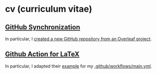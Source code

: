 # cv (curriculum vitae)


## [GitHub Synchronization](https://www.overleaf.com/learn/how-to/GitHub_Synchronization)

In particular, I [created a new GitHub repository from an Overleaf project](https://www.overleaf.com/learn/how-to/GitHub_Synchronization#Creating_a_new_GitHub_repository_from_an_Overleaf_project).


## [Github Action for LaTeX](https://github.com/marketplace/actions/github-action-for-latex)

In particular, I adapted their [example](https://github.com/marketplace/actions/github-action-for-latex#example) for my [.github/workflows/main.yml](https://github.com/sabaronett/cv/blob/main/.github/workflows/main.yml).
